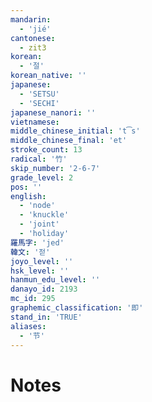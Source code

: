 ```yaml
---
mandarin:
  - 'jié'
cantonese:
  - zit3
korean:
  - '절'
korean_native: ''
japanese:
  - 'SETSU'
  - 'SECHI'
japanese_nanori: ''
vietnamese:
middle_chinese_initial: 't͡s'
middle_chinese_final: 'et'
stroke_count: 13
radical: '竹'
skip_number: '2-6-7'
grade_level: 2
pos: ''
english:
  - 'node'
  - 'knuckle'
  - 'joint'
  - 'holiday'
羅馬字: 'jed'
韓文: '젇'
joyo_level: ''
hsk_level: ''
hanmun_edu_level: ''
danayo_id: 2193
mc_id: 295
graphemic_classification: '即'
stand_in: 'TRUE'
aliases:
  - '节'
---
```


# Notes
